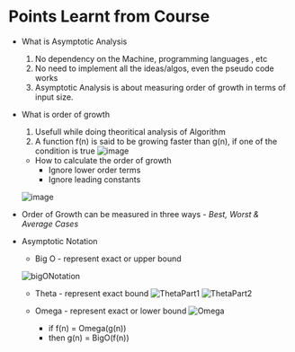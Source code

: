 # Points Learnt from Course
- What is Asymptotic Analysis

    1. No dependency on the Machine, programming languages , etc
    2. No need to implement all the ideas/algos, even the pseudo code works
    3. Asymptotic Analysis is about measuring order of growth in terms of input size. 

- What is order of growth
    1. Usefull while doing theoritical analysis of Algorithm
    2. A function f(n) is said to be growing faster than g(n), if one of the condition is true
![image](https://user-images.githubusercontent.com/11685096/147967217-d3737bd0-cd28-449c-a8c1-87a276759044.png)


    - How to calculate the order of growth
        - Ignore lower order terms
        - Ignore leading constants
        
    ![image](https://user-images.githubusercontent.com/11685096/147967260-4c0d1c10-c233-41be-b914-07669bbf7f5c.png)

- Order of Growth can be measured in three ways - *Best, Worst & Average Cases*
- Asymptotic Notation
    - Big O - represent exact or upper bound
    
    ![bigONotation](https://user-images.githubusercontent.com/11685096/148276958-f5933984-9628-4682-b5e3-a31c491c1633.jpeg)
    - Theta - represent exact bound
    ![ThetaPart1](https://user-images.githubusercontent.com/11685096/149486080-1b25cf12-41ee-4422-8db6-8edb1efc6283.jpeg)
    ![ThetaPart2](https://user-images.githubusercontent.com/11685096/149486200-6dfd0a5e-4b36-413e-b69c-f62097a1e906.jpeg)

    - Omega - represent exact or lower bound
    ![Omega](https://user-images.githubusercontent.com/11685096/149277925-6b86fa34-0155-42d6-abb5-10c8669c878c.jpeg)
        - if f(n) = Omega(g(n))
        - then g(n) = BigO(f(n))
    

